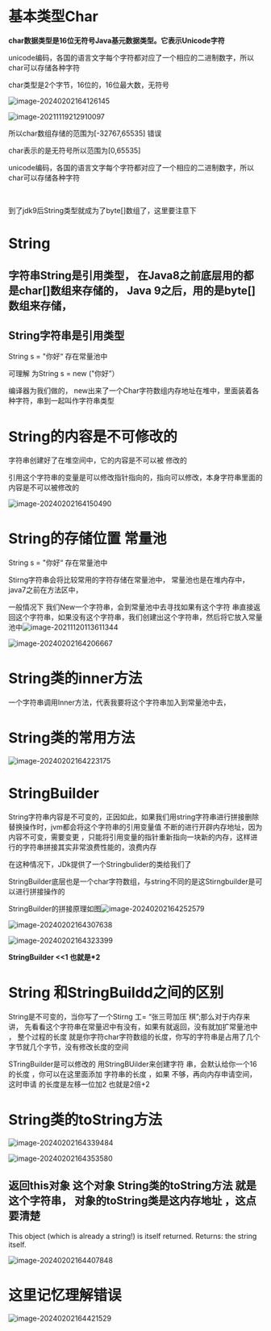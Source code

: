 # 



# **基本类型Char**

**char数据类型是16位无符号Java基元数据类型。它表示Unicode字符**

unicode编码，各国的语言文字每个字符都对应了一个相应的二进制数字，所以char可以存储各种字符

char类型是2个字节，16位的，16位最大数，无符号

![image-20240202164126145](https://raw.githubusercontent.com/Eat-garlic/picture/master/img/20240202164126.png)

![image-20211119212910097](https://gitee.com/Jinekx_711/markdown-img/raw/master/img/202111192129165.png)

所以char数组存储的范围为[-32767,65535]    错误

char表示的是无符号所以范围为[0,65535]

unicode编码，各国的语言文字每个字符都对应了一个相应的二进制数字，所以char可以存储各种字符

​	

到了jdk9后String类型就成为了byte[]数组了，这里要注意下



# String

## 字符串String是引用类型， 在Java8之前底层用的都是char[]数组来存储的， Java 9之后，用的是byte[]数组来存储，



## **String字符串是引用类型**

String s = "你好“  存在常量池中

可理解 为String s  = new ("你好”）

编译器为我们做的， new出来了一个Char字符数组内存地址在堆中，里面装着各种字符，串到一起叫作字符串类型







# **String的内容是不可修改的**

字符串创建好了在堆空间中，它的内容是不可以被 修改的

引用这个字符串的变量是可以修改指针指向的，指向可以修改，本身字符串里面的内容是不可以被修改的

![image-20240202164150490](https://raw.githubusercontent.com/Eat-garlic/picture/master/img/20240202164150.png)





# **String的存储位置**  常量池

String s = "你好“  存在常量池中

Stirng字符串会将比较常用的字符存储在常量池中， 常量池也是在堆内存中，java7之前在方法区中，

一般情况下 我们New一个字符串，会到常量池中去寻找如果有这个字符 串直接返回这个字符串，如果没有这个字符串，我们创建出这个字符串，然后将它放入常量池中![image-20211120113611344](C:\Users\Sui\AppData\Roaming\Typora\typora-user-images\image-20211120113611344.png)

![image-20240202164206667](https://raw.githubusercontent.com/Eat-garlic/picture/master/img/20240202164206.png)





# **String类的inner方法**

 一个字符串调用Inner方法，代表我要将这个字符串加入到常量池中去，









# **String类的常用方法**



![image-20240202164223175](https://raw.githubusercontent.com/Eat-garlic/picture/master/img/20240202164223.png)



# **StringBuilder**

String字符串内容是不可变的，正因如此，如果我们用string字符串进行拼接删除替换操作时，jvm都会将这个字符串的引用变量值 不断的进行开辟内存地址，因为内容不可变，需要变更 ，只能将引用变量的指针重新指向一块新的内存，这样进行的字符串拼接其实非常浪费性能的，浪费内存

在这种情况下，JDk提供了一个Stringbulider的类给我们了

StringBuilder底层也是一个char字符数组，与string不同的是这Stirngbuilder是可以进行拼接操作的

StringBuilder的拼接原理如图![image-20240202164252579](https://raw.githubusercontent.com/Eat-garlic/picture/master/img/20240202164252.png)









![image-20240202164307638](https://raw.githubusercontent.com/Eat-garlic/picture/master/img/20240202164307.png)

![image-20240202164323399](https://raw.githubusercontent.com/Eat-garlic/picture/master/img/20240202164323.png)





**StringBuilder <<1 也就是\*2** 



# String 和StringBuildd之间的区别 



String是不可变的，当你写了一个Stirng 工= “张三苛加压 棋”;那么对于内存来讲， 先看看这个字符串在常量迟中有没有，如果有就返回，没有就加扩常量池中 ， 整个过程的长度 就是你字符char字符数组的长度，你写的字符串是占用了几个字节就几个字节，没有修改长度的空间

STringBuilder是可以修改的  用StringBUilder来创建字符 串，会默认给你一个16的长度 ，你可以在这里面添加 字符串的长度 ，如果 不够，再向内存申请空间，这时申请 的长度是左移一位加2 也就是2倍+2







# String类的toString方法 



![image-20240202164339484](https://raw.githubusercontent.com/Eat-garlic/picture/master/img/20240202164339.png)

![image-20240202164353580](https://raw.githubusercontent.com/Eat-garlic/picture/master/img/20240202164353.png)

## 返回this对象  这个对象  String类的toString方法 就是这个字符串， 对象的toString类是这内存地址 ，这点要清楚

This object (which is already a string!) is itself returned.
Returns:
the string itself.

![image-20240202164407848](https://raw.githubusercontent.com/Eat-garlic/picture/master/img/20240202164407.png)



# **这里记忆理解错误**

![image-20240202164421529](https://raw.githubusercontent.com/Eat-garlic/picture/master/img/20240202164421.png)